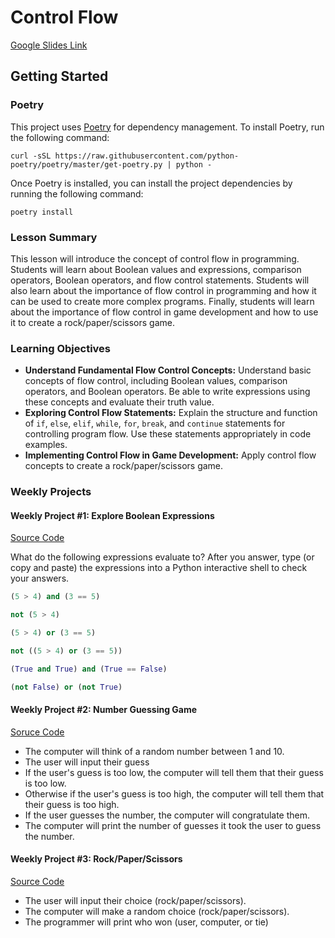 # Control Flow

[Google Slides Link](https://docs.google.com/presentation/d/107A5EaseG4CJ8u-WYYzv9BwloNFcO5I8ZIZdcKmb5ts/edit?usp=sharing)

## Getting Started

### Poetry

This project uses [Poetry](https://python-poetry.org/) for dependency management. To install Poetry, run the following
command:

```shell
curl -sSL https://raw.githubusercontent.com/python-poetry/poetry/master/get-poetry.py | python -
```

Once Poetry is installed, you can install the project dependencies by running the following command:

```shell
poetry install
```
### Lesson Summary

This lesson will introduce the concept of control flow in programming. Students will learn about Boolean values and
expressions, comparison operators, Boolean operators, and flow control statements. Students will also learn about the
importance of flow control in programming and how it can be used to create more complex programs. Finally, students will
learn about the importance of flow control in game development and how to use it to create a rock/paper/scissors game.

### Learning Objectives

- **Understand Fundamental Flow Control Concepts:** Understand basic concepts of flow control, including Boolean values,
  comparison operators, and Boolean operators.
  Be able to write expressions using these concepts and evaluate their truth value.
- **Exploring Control Flow Statements:** Explain the structure and function
  of `if`, `else`, `elif`, `while`, `for`, `break`, and `continue` statements for
  controlling program flow. Use these statements appropriately in code examples.
- **Implementing Control Flow in Game Development:** Apply control flow concepts to create a rock/paper/scissors game.

### Weekly Projects

#### Weekly Project #1: Explore Boolean Expressions

[Source Code](./explore_boolean_expressions.py)

What do the following expressions evaluate to? After you answer, type (or copy and paste) the expressions into a Python
interactive shell to check your answers.

```python
(5 > 4) and (3 == 5)

not (5 > 4)

(5 > 4) or (3 == 5)

not ((5 > 4) or (3 == 5))

(True and True) and (True == False)

(not False) or (not True)
```

#### Weekly Project #2: Number Guessing Game

[Soruce Code](./number_guessing_game.py)

- The computer will think of a random number between 1 and 10.
- The user will input their guess
- If the user's guess is too low, the computer will tell them that their guess is too low.
- Otherwise if the user's guess is too high, the computer will tell them that their guess is too high.
- If the user guesses the number, the computer will congratulate them.
- The computer will print the number of guesses it took the user to guess the number.

#### Weekly Project #3: Rock/Paper/Scissors

[Source Code](./rock_paper_scissors.py)

- The user will input their choice (rock/paper/scissors).
- The computer will make a random choice (rock/paper/scissors).
- The programmer will print who won (user, computer, or tie)

